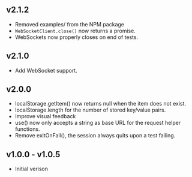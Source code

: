 ## v2.1.2

- Removed examples/ from the NPM package
- `WebSocketClient.close()` now returns a promise.
- WebSockets now properly closes on end of tests.

## v2.1.0

- Add WebSocket support.

## v2.0.0

- localStorage.getItem() now returns null when the item does not exist.
- localStorage.length for the number of stored key/value pairs.
- Improve visual feedback
- use() now only accepts a string as base URL for the request helper functions.
- Remove exitOnFail(), the session always quits upon a test failing.

## v1.0.0 - v1.0.5

- Initial verison
